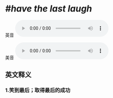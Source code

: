 # ***\#have the last laugh*** 
英音
<audio src="./media/have the last laugh1_AAC.aac" controls="controls"></audio>

美音
<audio src="./media/have the last laugh2_AAC.aac" controls="controls"></audio>



  

英文释义
---
### 1.**笑到最后；取得最后的成功**  


